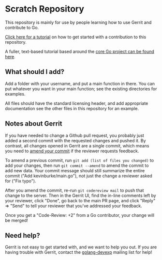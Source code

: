 # Scratch Repository 

This repository is mainly for use by people learning how to use Gerrit and
contribute to Go.

[Click here for a tutorial][gophercon-tutorial] on how to get started with a
contribution to this repository.

A fuller, text-based tutorial based around the [core Go project can be found
here][core-go-tutorial].

## What should I add?

Add a folder with your username, and put a main function in there. You can
put whatever you want in your main function; see the existing directories for
examples.

All files should have the standard licensing header, and add appropriate
documentation see the other files in this repository for an example.

## Notes about Gerrit

If you have needed to change a Github pull request, you probably just added a
second commit with the requested changes and pushed it. By contrast, all changes
opened in Gerrit are a single commit, which means you need to [amend your
commit][amend] if the reviewer requests feedback.

[amend]: http://www.joinfu.com/2013/06/pushing-revisions-to-a-gerrit-code-review/

To amend a previous commit, run `git add (list of files you changed)` to add
your changes, then run `git commit --amend` to amend the commit to add new
data. Your commit message should still summarize the entire commit ("Add
kevinburke/main.go"), not just the change a reviewer asked for ("Fix typo").

After you amend the commit, re-run `git codereview mail` to push that change
to the server. Then in the Gerrit UI, find the in-line comments left by your
reviewer, click "Done", go back to the main PR page, and click "Reply" => "Send"
to tell your reviewer that you've addressed your feedback.

Once you get a "Code-Review: +2" from a Go contributor, your change will be
merged!

## Need help?

Gerrit is not easy to get started with, and we want to help you out. If you are
having trouble with Gerrit, contact the [golang-devexp][devexp] mailing list for
help!

[gophercon-tutorial]: https://golang.org/s/gophercon2017
[core-go-tutorial]: https://golang.org/doc/contribute.html
[devexp]: https://groups.google.com/forum/#!forum/golang-devexp
